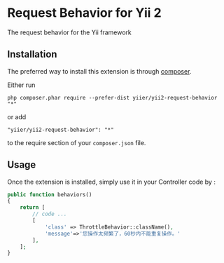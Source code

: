 Request Behavior for Yii 2
==========================
The request behavior for the Yii framework

Installation
------------

The preferred way to install this extension is through [composer](http://getcomposer.org/download/).

Either run

```
php composer.phar require --prefer-dist yiier/yii2-request-behavior "*"
```

or add

```
"yiier/yii2-request-behavior": "*"
```

to the require section of your `composer.json` file.


Usage
-----

Once the extension is installed, simply use it in your Controller code by  :

```php
public function behaviors()
{
    return [
        // code ...
        [
            'class' => ThrottleBehavior::className(),
            'message'=>'您操作太频繁了，60秒内不能重复操作。'
        ],
    ];
}
```